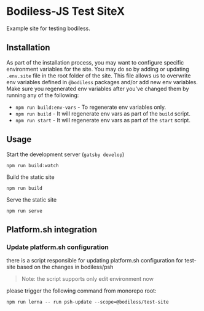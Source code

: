 # Bodiless-JS Test SiteX

Example site for testing bodiless.

## Installation

As part of the installation process, you may want to configure specific environment variables for the site. You may do so by adding or updating `.env.site` file in the root folder of the site. This file allows us to overwrite env variables defined in `@bodiless` packages and/or add new env variables. Make sure you regenerated env variables after you've changed them by running any of the following:

* `npm run build:env-vars` - To regenerate env variables only.
* `npm run build` - It will regenerate env vars as part of the `build` script.
* `npm run start` - It will regenerate env vars as part of the `start` script.

## Usage

Start the development server (`gatsby develop`)
```
npm run build:watch
```

Build the static site
```
npm run build
```

Serve the static site
```
npm run serve
```

## Platform.sh integration

### Update platform.sh configuration

there is a script responsible for updating platform.sh configuration for test-site based on the changes in bodiless/psh

> Note: the script supports only edit environment now

please trigger the following command from monorepo root:

`npm run lerna -- run psh-update --scope=@bodiless/test-site`
